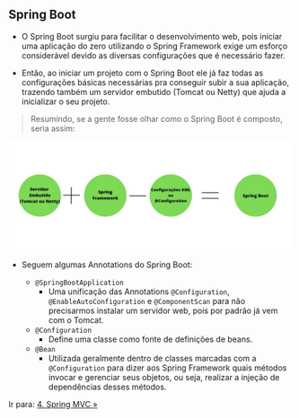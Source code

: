## Spring Boot
- O Spring Boot surgiu para facilitar o desenvolvimento web, pois iniciar uma aplicação do zero utilizando o Spring Framework exige um esforço considerável devido as diversas configurações que é necessário fazer. 

- Então, ao iniciar um projeto com o Spring Boot ele já faz todas as configurações básicas necessárias pra conseguir subir a sua aplicação, trazendo também um servidor embutido (Tomcat ou Netty) que ajuda a inicializar o seu projeto.

>Resumindo, se a gente fosse olhar como o Spring Boot é composto, seria assim:


![Composição do Spring Boot](/images/composicaospringboot.jpg)

- Seguem algumas Annotations do Spring Boot:

    - ``@SpringBootApplication``
        - Uma unificação das Annotations ``@Configuration``, ``@EnableAutoConfiguration`` e ``@ComponentScan`` para não precisarmos instalar um servidor web, pois por padrão já vem com o Tomcat.
    - ``@Configuration``
        - Define uma classe como fonte de definições de beans.
    - ``@Bean``
        - Utilizada geralmente dentro de classes marcadas com a ``@Configuration`` para dizer aos Spring Framework quais métodos invocar e gerenciar seus objetos, ou seja, realizar a injeção de dependências desses métodos.

Ir para: [4. Spring MVC »](/content/EcossistemaSpring/4-SpringMVC/SpringMVC.md)
